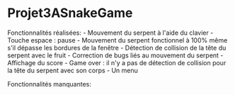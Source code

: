 # Projet3ASnakeGame
Fonctionnalités réalisées:
     - Mouvement du serpent à l'aide du clavier
     - Touche espace : pause
     - Mouvement du serpent fonctionnel à 100% même s'il dépasse les bordures de la fenêtre
     - Détection de collision de la tête du serpent avec le fruit
     - Correction de bugs liés au mouvement du serpent
     - Affichage du score
     - Game over : il n'y a pas de détection de collision pour la tête du serpent avec son corps
     - Un menu


Fonctionnalités manquantes:
    
